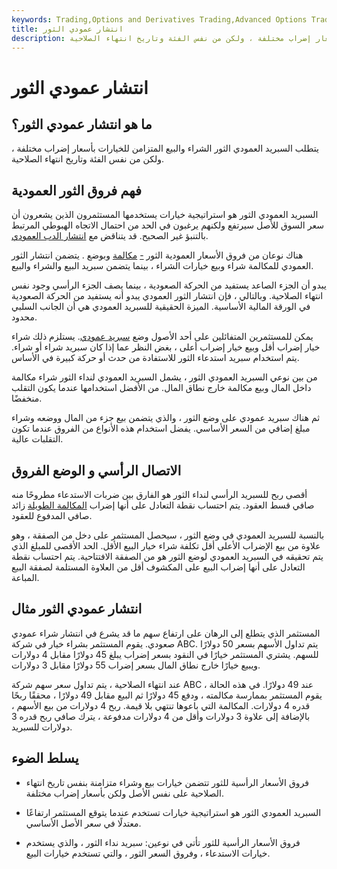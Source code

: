 ```yaml
---
keywords: Trading,Options and Derivatives Trading,Advanced Options Trading Concepts,Options and Derivatives,Advanced Concepts
title: انتشار عمودي الثور
description: يتطلب السبريد العمودي الثور الشراء والبيع المتزامن للخيارات بأسعار إضراب مختلفة ، ولكن من نفس الفئة وتاريخ انتهاء الصلاحية.
---
```


# انتشار عمودي الثور
## ما هو انتشار عمودي الثور؟

يتطلب السبريد العمودي الثور الشراء والبيع المتزامن للخيارات بأسعار إضراب مختلفة ، ولكن من نفس الفئة وتاريخ انتهاء الصلاحية.

## فهم فروق الثور العمودية

السبريد العمودي الثور هو استراتيجية خيارات يستخدمها المستثمرون الذين يشعرون أن سعر السوق للأصل سيرتفع ولكنهم يرغبون في الحد من احتمال الاتجاه الهبوطي المرتبط بالتنبؤ غير الصحيح. قد يتناقض مع [انتشار الدب العمودي](/bearspread).

هناك نوعان من فروق الأسعار العمودية الثور [-](/put) [مكالمة](/call) وبوضع . يتضمن انتشار الثور العمودي للمكالمة شراء وبيع خيارات الشراء ، بينما يتضمن سبريد البيع والشراء والبيع.

يبدو أن الجزء الصاعد يستفيد من الحركة الصعودية ، بينما يصف الجزء الرأسي وجود نفس انتهاء الصلاحية. وبالتالي ، فإن انتشار الثور العمودي يبدو أنه يستفيد من الحركة الصعودية في الورقة المالية الأساسية. الميزة الحقيقية للسبريد العمودي هي أن الجانب السلبي محدود.

يمكن للمستثمرين المتفائلين على أحد الأصول وضع [سبريد عمودي](/verticalspread). يستلزم ذلك شراء خيار إضراب أقل وبيع خيار إضراب أعلى ، بغض النظر عما إذا كان سبريد شراء أو شراء. يتم استخدام سبريد استدعاء الثور للاستفادة من حدث أو حركة كبيرة في الأساس.

من بين نوعي السبريد العمودي الثور ، يشمل السبريد العمودي لنداء الثور شراء مكالمة داخل المال وبيع مكالمة خارج نطاق المال. من الأفضل استخدامها عندما يكون التقلب منخفضًا.

ثم هناك سبريد عمودي على وضع الثور ، والذي يتضمن بيع جزء من المال ووضعه وشراء مبلغ إضافي من السعر الأساسي. يفضل استخدام هذه الأنواع من الفروق عندما تكون التقلبات عالية.

## الاتصال الرأسي و الوضع الفروق

أقصى ربح للسبريد الرأسي لنداء الثور هو الفارق بين ضربات الاستدعاء مطروحًا منه صافي قسط العقود. يتم احتساب نقطة التعادل على أنها إضراب [المكالمة الطويلة](/long) زائد صافي المدفوع للعقود.

بالنسبة للسبريد العمودي في وضع الثور ، سيحصل المستثمر على دخل من الصفقة ، وهو علاوة من بيع الإضراب الأعلى أقل تكلفة شراء خيار البيع الأقل. الحد الأقصى للمبلغ الذي يتم تحقيقه في السبريد العمودي لوضع الثور هو من الصفقة الافتتاحية. يتم احتساب نقطة التعادل على أنها إضراب البيع على المكشوف أقل من العلاوة المستلمة لصفقة البيع المباعة.

## انتشار عمودي الثور مثال

المستثمر الذي يتطلع إلى الرهان على ارتفاع سهم ما قد يشرع في انتشار شراء عمودي صعودي. يقوم المستثمر بشراء خيار في شركة ABC. يتم تداول الأسهم بسعر 50 دولارًا للسهم. يشتري المستثمر خيارًا في النقود بسعر إضراب يبلغ 45 دولارًا مقابل 4 دولارات ويبيع خيارًا خارج نطاق المال بسعر إضراب 55 دولارًا مقابل 3 دولارات.

عند انتهاء الصلاحية ، يتم تداول سعر سهم شركة ABC عند 49 دولارًا. في هذه الحالة ، يقوم المستثمر بممارسة مكالمته ، ودفع 45 دولارًا ثم البيع مقابل 49 دولارًا ، محققًا ربحًا قدره 4 دولارات. المكالمة التي باعوها تنتهي بلا قيمة. ربح 4 دولارات من بيع الأسهم ، بالإضافة إلى علاوة 3 دولارات وأقل من 4 دولارات مدفوعة ، يترك صافي ربح قدره 3 دولارات للسبريد.

## يسلط الضوء

- فروق الأسعار الرأسية للثور تتضمن خيارات بيع وشراء متزامنة بنفس تاريخ انتهاء الصلاحية على نفس الأصل ولكن بأسعار إضراب مختلفة.

- السبريد العمودي الثور هو استراتيجية خيارات تستخدم عندما يتوقع المستثمر ارتفاعًا معتدلًا في سعر الأصل الأساسي.

- فروق الأسعار الرأسية للثور تأتي في نوعين: سبريد نداء الثور ، والذي يستخدم خيارات الاستدعاء ، وفروق السعر الثور ، والتي تستخدم خيارات البيع.

